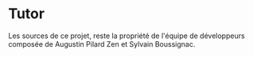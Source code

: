 # Tutor
Les sources de ce projet, reste la propriété de l'équipe de développeurs composée de Augustin Pilard Zen et Sylvain Boussignac.
